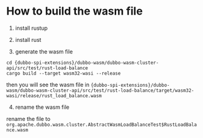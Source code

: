 # How to build the wasm file

1. install rustup

2. install rust

3. generate the wasm file

```shell
cd {dubbo-spi-extensions}/dubbo-wasm/dubbo-wasm-cluster-api/src/test/rust-load-balance
cargo build --target wasm32-wasi --release
```

then you will see the wasm file
in `{dubbo-spi-extensions}/dubbo-wasm/dubbo-wasm-cluster-api/src/test/rust-load-balance/target/wasm32-wasi/release/rust_load_balance.wasm`

4. rename the wasm file

rename the file to `org.apache.dubbo.wasm.cluster.AbstractWasmLoadBalanceTest$RustLoadBalance.wasm`
